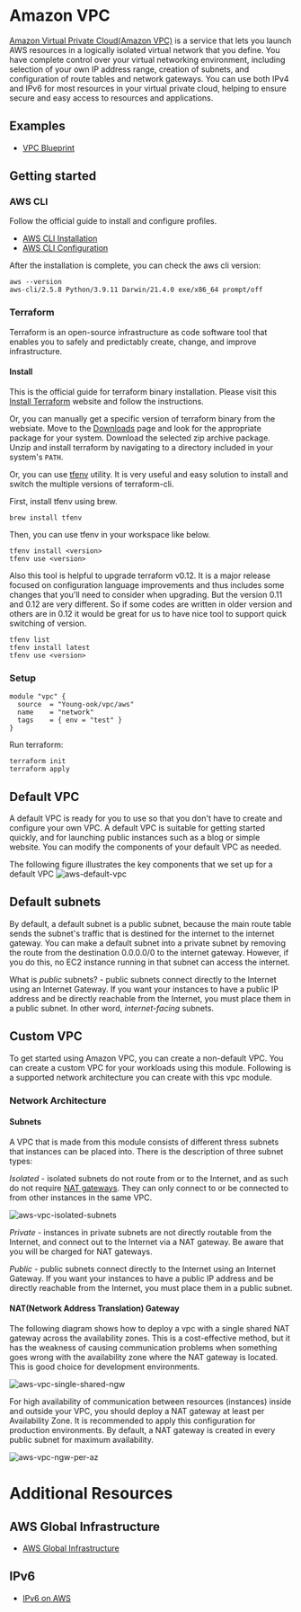 # Amazon VPC
[Amazon Virtual Private Cloud(Amazon VPC)](https://aws.amazon.com/vpc/) is a service that lets you launch AWS resources in a logically isolated virtual network that you define. You have complete control over your virtual networking environment, including selection of your own IP address range, creation of subnets, and configuration of route tables and network gateways. You can use both IPv4 and IPv6 for most resources in your virtual private cloud, helping to ensure secure and easy access to resources and applications.

## Examples
- [VPC Blueprint](https://github.com/Young-ook/terraform-aws-vpc/tree/main/examples/blueprint)

## Getting started
### AWS CLI
Follow the official guide to install and configure profiles.
- [AWS CLI Installation](https://docs.aws.amazon.com/cli/latest/userguide/cli-chap-install.html)
- [AWS CLI Configuration](https://docs.aws.amazon.com/cli/latest/userguide/cli-configure-profiles.html)

After the installation is complete, you can check the aws cli version:
```
aws --version
aws-cli/2.5.8 Python/3.9.11 Darwin/21.4.0 exe/x86_64 prompt/off
```

### Terraform
Terraform is an open-source infrastructure as code software tool that enables you to safely and predictably create, change, and improve infrastructure.

#### Install
This is the official guide for terraform binary installation. Please visit this [Install Terraform](https://learn.hashicorp.com/tutorials/terraform/install-cli) website and follow the instructions.

Or, you can manually get a specific version of terraform binary from the websiate. Move to the [Downloads](https://www.terraform.io/downloads.html) page and look for the appropriate package for your system. Download the selected zip archive package. Unzip and install terraform by navigating to a directory included in your system's `PATH`.

Or, you can use [tfenv](https://github.com/tfutils/tfenv) utility. It is very useful and easy solution to install and switch the multiple versions of terraform-cli.

First, install tfenv using brew.
```
brew install tfenv
```
Then, you can use tfenv in your workspace like below.
```
tfenv install <version>
tfenv use <version>
```
Also this tool is helpful to upgrade terraform v0.12. It is a major release focused on configuration language improvements and thus includes some changes that you'll need to consider when upgrading. But the version 0.11 and 0.12 are very different. So if some codes are written in older version and others are in 0.12 it would be great for us to have nice tool to support quick switching of version.
```
tfenv list
tfenv install latest
tfenv use <version>
```

### Setup
```hcl
module "vpc" {
  source  = "Young-ook/vpc/aws"
  name    = "network"
  tags    = { env = "test" }
}
```
Run terraform:
```
terraform init
terraform apply
```

## Default VPC
A default VPC is ready for you to use so that you don't have to create and configure your own VPC. A default VPC is suitable for getting started quickly, and for launching public instances such as a blog or simple website. You can modify the components of your default VPC as needed.

The following figure illustrates the key components that we set up for a default VPC
![aws-default-vpc](images/aws-default-vpc.png)

## Default subnets
By default, a default subnet is a public subnet, because the main route table sends the subnet's traffic that is destined for the internet to the internet gateway. You can make a default subnet into a private subnet by removing the route from the destination 0.0.0.0/0 to the internet gateway. However, if you do this, no EC2 instance running in that subnet can access the internet.

What is *public* subnets? - public subnets connect directly to the Internet using an Internet Gateway. If you want your instances to have a public IP address and be directly reachable from the Internet, you must place them in a public subnet. In other word, *internet-facing* subnets.

## Custom VPC
To get started using Amazon VPC, you can create a non-default VPC. You can create a custom VPC for your workloads using this module. Following is a supported network architecture you can create with this vpc module.

### Network Architecture
#### Subnets
A VPC that is made from this module consists of different thress subnets that instances can be placed into. There is the description of three subnet types:

*Isolated* - isolated subnets do not route from or to the Internet, and as such do not require [NAT gateways](https://docs.aws.amazon.com/vpc/latest/userguide/vpc-nat-gateway.html). They can only connect to or be connected to from other instances in the same VPC.

![aws-vpc-isolated-subnets](images/aws-vpc-isolated-subnets.png)

*Private* - instances in private subnets are not directly routable from the Internet, and connect out to the Internet via a NAT gateway. Be aware that you will be charged for NAT gateways.

*Public* - public subnets connect directly to the Internet using an Internet Gateway. If you want your instances to have a public IP address and be directly reachable from the Internet, you must place them in a public subnet.


#### NAT(Network Address Translation) Gateway
The following diagram shows how to deploy a vpc with a single shared NAT gateway across the availability zones. This is a cost-effective method, but it has the weakness of causing communication problems when something goes wrong with the availability zone where the NAT gateway is located. This is good choice for development environments.

![aws-vpc-single-shared-ngw](images/aws-vpc-single-shared-ngw.png)

For high availability of communication between resources (instances) inside and outside your VPC, you should deploy a NAT gateway at least per Availability Zone. It is recommended to apply this configuration for production environments. By default, a NAT gateway is created in every public subnet for maximum availability.

![aws-vpc-ngw-per-az](images/aws-vpc-ngw-per-az.png)

# Additional Resources
## AWS Global Infrastructure
- [AWS Global Infrastructure](https://aws.amazon.com/about-aws/global-infrastructure/regions_az/)

## IPv6
- [IPv6 on AWS](https://docs.aws.amazon.com/whitepapers/latest/ipv6-on-aws/IPv6-on-AWS.html)
